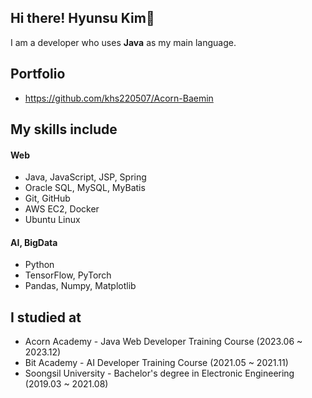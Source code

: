 ## Hi there! Hyunsu Kim👋
I am a developer who uses **Java** as my main language.

## Portfolio
- https://github.com/khs220507/Acorn-Baemin

## My skills include
#### Web
- Java, JavaScript, JSP, Spring
- Oracle SQL, MySQL, MyBatis
- Git, GitHub
- AWS EC2, Docker
- Ubuntu Linux
#### AI, BigData
- Python
- TensorFlow, PyTorch
- Pandas, Numpy, Matplotlib

## I studied at
- Acorn Academy - Java Web Developer Training Course (2023.06 ~ 2023.12)
- Bit Academy - AI Developer Training Course (2021.05 ~ 2021.11)
- Soongsil University - Bachelor's degree in Electronic Engineering (2019.03 ~ 2021.08)   


<!--
**khs220507/khs220507** is a ✨ _special_ ✨ repository because its `README.md` (this file) appears on your GitHub profile.

Here are some ideas to get you started:

- 🔭 I’m currently working on ...
- 🌱 I’m currently learning ...
- 👯 I’m looking to collaborate on ...
- 🤔 I’m looking for help with ...
- 💬 Ask me about ...
- 📫 How to reach me: ...
- 😄 Pronouns: ...
- ⚡ Fun fact: ...
-->

